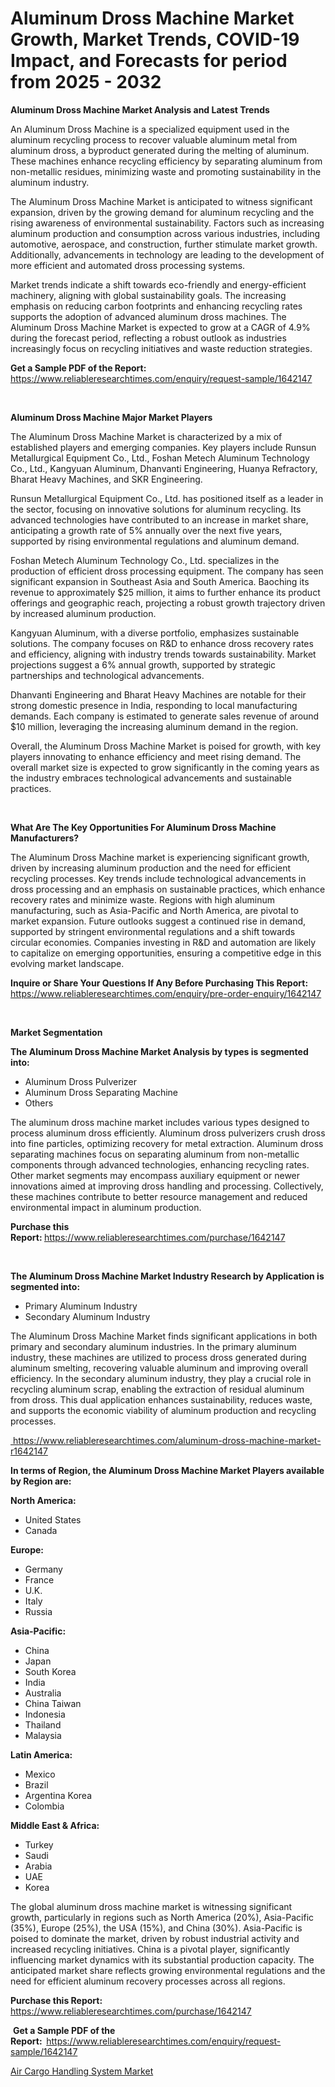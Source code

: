 <p><h1>Aluminum Dross Machine Market Growth, Market Trends, COVID-19 Impact, and Forecasts for period from 2025 - 2032</h1></p><p><strong>Aluminum Dross Machine Market Analysis and Latest Trends</strong></p>
<p><p>An Aluminum Dross Machine is a specialized equipment used in the aluminum recycling process to recover valuable aluminum metal from aluminum dross, a byproduct generated during the melting of aluminum. These machines enhance recycling efficiency by separating aluminum from non-metallic residues, minimizing waste and promoting sustainability in the aluminum industry.</p><p>The Aluminum Dross Machine Market is anticipated to witness significant expansion, driven by the growing demand for aluminum recycling and the rising awareness of environmental sustainability. Factors such as increasing aluminum production and consumption across various industries, including automotive, aerospace, and construction, further stimulate market growth. Additionally, advancements in technology are leading to the development of more efficient and automated dross processing systems.</p><p>Market trends indicate a shift towards eco-friendly and energy-efficient machinery, aligning with global sustainability goals. The increasing emphasis on reducing carbon footprints and enhancing recycling rates supports the adoption of advanced aluminum dross machines. The Aluminum Dross Machine Market is expected to grow at a CAGR of 4.9% during the forecast period, reflecting a robust outlook as industries increasingly focus on recycling initiatives and waste reduction strategies.</p></p>
<p><strong>Get a Sample PDF of the Report:&nbsp;</strong> <a href="https://www.reliableresearchtimes.com/enquiry/request-sample/1642147?utm_campaign=2240&utm_medium=2&utm_source=Github&utm_content=ia&utm_term=22022025&utm_id=aluminum-dross-machine">https://www.reliableresearchtimes.com/enquiry/request-sample/1642147</a></p>
<p>&nbsp;</p>
<p><strong>Aluminum Dross Machine Major Market Players</strong></p>
<p><p>The Aluminum Dross Machine Market is characterized by a mix of established players and emerging companies. Key players include Runsun Metallurgical Equipment Co., Ltd., Foshan Metech Aluminum Technology Co., Ltd., Kangyuan Aluminum, Dhanvanti Engineering, Huanya Refractory, Bharat Heavy Machines, and SKR Engineering.</p><p>Runsun Metallurgical Equipment Co., Ltd. has positioned itself as a leader in the sector, focusing on innovative solutions for aluminum recycling. Its advanced technologies have contributed to an increase in market share, anticipating a growth rate of 5% annually over the next five years, supported by rising environmental regulations and aluminum demand.</p><p>Foshan Metech Aluminum Technology Co., Ltd. specializes in the production of efficient dross processing equipment. The company has seen significant expansion in Southeast Asia and South America. Baoching its revenue to approximately $25 million, it aims to further enhance its product offerings and geographic reach, projecting a robust growth trajectory driven by increased aluminum production.</p><p>Kangyuan Aluminum, with a diverse portfolio, emphasizes sustainable solutions. The company focuses on R&D to enhance dross recovery rates and efficiency, aligning with industry trends towards sustainability. Market projections suggest a 6% annual growth, supported by strategic partnerships and technological advancements.</p><p>Dhanvanti Engineering and Bharat Heavy Machines are notable for their strong domestic presence in India, responding to local manufacturing demands. Each company is estimated to generate sales revenue of around $10 million, leveraging the increasing aluminum demand in the region.</p><p>Overall, the Aluminum Dross Machine Market is poised for growth, with key players innovating to enhance efficiency and meet rising demand. The overall market size is expected to grow significantly in the coming years as the industry embraces technological advancements and sustainable practices.</p></p>
<p>&nbsp;</p>
<p><strong>What Are The Key Opportunities For Aluminum Dross Machine Manufacturers?</strong></p>
<p><p>The Aluminum Dross Machine market is experiencing significant growth, driven by increasing aluminum production and the need for efficient recycling processes. Key trends include technological advancements in dross processing and an emphasis on sustainable practices, which enhance recovery rates and minimize waste. Regions with high aluminum manufacturing, such as Asia-Pacific and North America, are pivotal to market expansion. Future outlooks suggest a continued rise in demand, supported by stringent environmental regulations and a shift towards circular economies. Companies investing in R&D and automation are likely to capitalize on emerging opportunities, ensuring a competitive edge in this evolving market landscape.</p></p>
<p><strong>Inquire or Share Your Questions If Any Before Purchasing This Report:</strong> <a href="https://www.reliableresearchtimes.com/enquiry/pre-order-enquiry/1642147?utm_campaign=2240&utm_medium=2&utm_source=Github&utm_content=ia&utm_term=22022025&utm_id=aluminum-dross-machine">https://www.reliableresearchtimes.com/enquiry/pre-order-enquiry/1642147</a></p>
<p>&nbsp;</p>
<p><strong>Market Segmentation</strong></p>
<p><strong>The Aluminum Dross Machine Market Analysis by types is segmented into:</strong></p>
<p><ul><li>Aluminum Dross Pulverizer</li><li>Aluminum Dross Separating Machine</li><li>Others</li></ul></p>
<p><p>The aluminum dross machine market includes various types designed to process aluminum dross efficiently. Aluminum dross pulverizers crush dross into fine particles, optimizing recovery for metal extraction. Aluminum dross separating machines focus on separating aluminum from non-metallic components through advanced technologies, enhancing recycling rates. Other market segments may encompass auxiliary equipment or newer innovations aimed at improving dross handling and processing. Collectively, these machines contribute to better resource management and reduced environmental impact in aluminum production.</p></p>
<p><strong>Purchase this Report:&nbsp;</strong><a href="https://www.reliableresearchtimes.com/purchase/1642147?utm_campaign=2240&utm_medium=2&utm_source=Github&utm_content=ia&utm_term=22022025&utm_id=aluminum-dross-machine">https://www.reliableresearchtimes.com/purchase/1642147</a></p>
<p>&nbsp;</p>
<p><strong>The Aluminum Dross Machine Market Industry Research by Application is segmented into:</strong></p>
<p><ul><li>Primary Aluminum Industry</li><li>Secondary Aluminum Industry</li></ul></p>
<p><p>The Aluminum Dross Machine Market finds significant applications in both primary and secondary aluminum industries. In the primary aluminum industry, these machines are utilized to process dross generated during aluminum smelting, recovering valuable aluminum and improving overall efficiency. In the secondary aluminum industry, they play a crucial role in recycling aluminum scrap, enabling the extraction of residual aluminum from dross. This dual application enhances sustainability, reduces waste, and supports the economic viability of aluminum production and recycling processes.</p></p>
<p><a href="https://www.reliableresearchtimes.com/aluminum-dross-machine-market-r1642147?utm_campaign=2240&utm_medium=2&utm_source=Github&utm_content=ia&utm_term=22022025&utm_id=aluminum-dross-machine">&nbsp;https://www.reliableresearchtimes.com/aluminum-dross-machine-market-r1642147</a></p>
<p><strong>In terms of Region, the Aluminum Dross Machine Market Players available by Region are:</strong></p>
<p>
    <p> <strong> North America: </strong>
        <ul>
            <li>United States</li>
            <li>Canada</li>
        </ul>
        </p> 
    <p> <strong> Europe: </strong>
        <ul>
            <li>Germany</li>
            <li>France</li>
            <li>U.K.</li>
            <li>Italy</li>
            <li>Russia</li>
        </ul>
        </p> 
    <p> <strong> Asia-Pacific: </strong>
        <ul>
            <li>China</li>
            <li>Japan</li>
            <li>South Korea</li>
            <li>India</li>
            <li>Australia</li>
            <li>China Taiwan</li>
            <li>Indonesia</li>
            <li>Thailand</li>
            <li>Malaysia</li>
        </ul>
        </p> 
    <p> <strong> Latin America: </strong>
        <ul>
            <li>Mexico</li>
            <li>Brazil</li>
            <li>Argentina Korea</li>
            <li>Colombia</li>
        </ul>
        </p> 
    <p> <strong> Middle East & Africa: </strong>
        <ul>
            <li>Turkey</li>
            <li>Saudi</li>
            <li>Arabia</li>
            <li>UAE</li>
            <li>Korea</li>
        </ul>
    </p>
    </p>
<p><p>The global aluminum dross machine market is witnessing significant growth, particularly in regions such as North America (20%), Asia-Pacific (35%), Europe (25%), the USA (15%), and China (30%). Asia-Pacific is poised to dominate the market, driven by robust industrial activity and increased recycling initiatives. China is a pivotal player, significantly influencing market dynamics with its substantial production capacity. The anticipated market share reflects growing environmental regulations and the need for efficient aluminum recovery processes across all regions.</p></p>
<p><strong>Purchase this Report: </strong><a href="https://www.reliableresearchtimes.com/purchase/1642147?utm_campaign=2240&utm_medium=2&utm_source=Github&utm_content=ia&utm_term=22022025&utm_id=aluminum-dross-machine">https://www.reliableresearchtimes.com/purchase/1642147</a></p>
<p>&nbsp;<strong>Get a Sample PDF of the Report:&nbsp;&nbsp;</strong><a href="https://www.reliableresearchtimes.com/enquiry/request-sample/1642147?utm_campaign=2240&utm_medium=2&utm_source=Github&utm_content=ia&utm_term=22022025&utm_id=aluminum-dross-machine">https://www.reliableresearchtimes.com/enquiry/request-sample/1642147</a></p>
<p><strong></strong></p>
<p><p><a href="https://github.com/stillsfloria19981/Market-Research-Report-List-1/blob/main/air-cargo-handling-system-market.md?utm_campaign=2240&utm_medium=2&utm_source=Github&utm_content=ia&utm_term=22022025&utm_id=aluminum-dross-machine">Air Cargo Handling System Market</a></p></p>